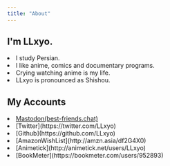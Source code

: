 ```yaml
---
title: "About"
---
```

## I'm LLxyo.
<li>I study Persian.</li>
<li>I like anime, comics and documentary programs.</li>
<li>Crying watching anime is my life.</li>
<li>LLxyo is pronounced as Shishou.</li>  

## My Accounts
<li><a rel="me" href="https://best-friends.chat/@LLxyo" target="_blank">Mastodon(best-friends.chat)</a></li>
<li>[Twitter](https://twitter.com/LLxyo)</li>
<li>[Github](https://github.com/LLxyo)</li>
<li>[AmazonWishList](http://amzn.asia/df2G4X0)</li>
<li>[Animetick](http://animetick.net/users/LLxyo)</li>
<li>[BookMeter](https://bookmeter.com/users/952893)</li>
